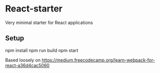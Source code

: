 # React-starter
Very minimal starter for React applications

## Setup
npm install
npm run build
npm start


Based loosely on https://medium.freecodecamp.org/learn-webpack-for-react-a36d4cac5060
